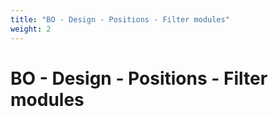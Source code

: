 ```yaml
---
title: "BO - Design - Positions - Filter modules"
weight: 2
---
```


# BO - Design - Positions - Filter modules
